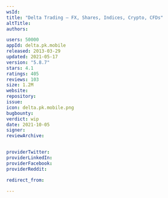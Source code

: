 ```yaml
---
wsId: 
title: "Delta Trading – FX, Shares, Indices, Crypto, CFDs"
altTitle: 
authors:

users: 50000
appId: delta.pk.mobile
released: 2013-03-29
updated: 2021-05-17
version: "5.8.7"
stars: 4.1
ratings: 405
reviews: 103
size: 1.2M
website: 
repository: 
issue: 
icon: delta.pk.mobile.png
bugbounty: 
verdict: wip
date: 2021-10-05
signer: 
reviewArchive:


providerTwitter: 
providerLinkedIn: 
providerFacebook: 
providerReddit: 

redirect_from:

---
```




